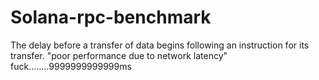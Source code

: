 # Solana-rpc-benchmark

The delay before a transfer of data begins following an instruction for its transfer.
"poor performance due to network latency" fuck........9999999999999ms
